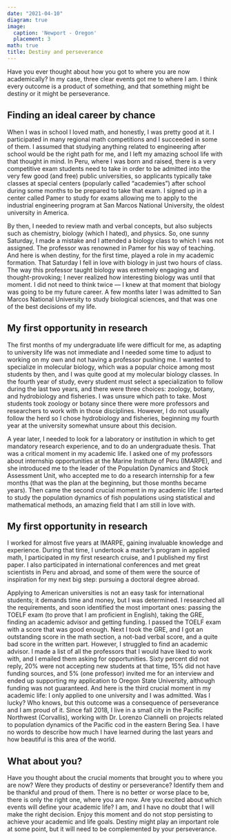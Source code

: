 ```yaml
---
date: "2021-04-10"
diagram: true
image:
  caption: 'Newport - Oregon'
  placement: 3
math: true
title: Destiny and perseverance
---
```


Have you ever thought about how you got to where you are now academically? In my case, three clear events got me to where I am. I think every outcome is a product of something, and that something might be destiny or it might be perseverance.

## Finding an ideal career by chance

When I was in school I loved math, and honestly, I was pretty good at it. I participated in many regional math competitions and I succeeded in some of them. I assumed that studying anything related to engineering after school would be the right path for me, and I left my amazing school life with that thought in mind. In Peru, where I was born and raised, there is a very competitive exam students need to take in order to be admitted into the very few good (and free) public universities, so applicants typically take classes at special centers (popularly called “academies”) after school during some months to be prepared to take that exam. I signed up in a center called Pamer to study for exams allowing me to apply to the industrial engineering program at San Marcos National University, the oldest university in America.

By then, I needed to review math and verbal concepts, but also subjects such as chemistry, biology (which I hated), and physics. So, one sunny Saturday, I made a mistake and I attended a biology class to which I was not assigned. The professor was renowned in Pamer for his way of teaching. And here is when destiny, for the first time, played a role in my academic formation. That Saturday I fell in love with biology in just two hours of class. The way this professor taught biology was extremely engaging and thought-provoking; I never realized how interesting biology was until that moment. I did not need to think twice — I knew at that moment that biology was going to be my future career. A few months later I was admitted to San Marcos National University to study biological sciences, and that was one of the best decisions of my life.

## My first opportunity in research

The first months of my undergraduate life were difficult for me, as adapting to university life was not immediate and I needed some time to adjust to working on my own and not having a professor pushing me. I wanted to specialize in molecular biology, which was a popular choice among most students by then, and I was quite good at my molecular biology classes. In the fourth year of study, every student must select a specialization to follow during the last two years, and there were three choices: zoology, botany, and hydrobiology and fisheries. I was unsure which path to take. Most students took zoology or botany since there were more professors and researchers to work with in those disciplines. However, I do not usually follow the herd so I chose hydrobiology and fisheries, beginning my fourth year at the university somewhat unsure about this decision.

A year later, I needed to look for a laboratory or institution in which to get mandatory research experience, and to do an undergraduate thesis. That was a critical moment in my academic life. I asked one of my professors about internship opportunities at the Marine Institute of Peru (IMARPE), and she introduced me to the leader of the Population Dynamics and Stock Assessment Unit, who accepted me to do a research internship for a few months (that was the plan at the beginning, but those months became years). Then came the second crucial moment in my academic life: I started to study the population dynamics of fish populations using statistical and mathematical methods, an amazing field that I am still in love with.

## My first opportunity in research

I worked for almost five years at IMARPE, gaining invaluable knowledge and experience. During that time, I undertook a master’s program in applied math, I participated in my first research cruise, and I published my first paper. I also participated in international conferences and met great scientists in Peru and abroad, and some of them were the source of inspiration for my next big step: pursuing a doctoral degree abroad.

Applying to American universities is not an easy task for international students; it demands time and money, but I was determined. I researched all the requirements, and soon identified the most important ones: passing the TOELF exam (to prove that I am proficient in English), taking the GRE, finding an academic advisor and getting funding. I passed the TOELF exam with a score that was good enough. Next I took the GRE, and I got an outstanding score in the math section, a not-bad verbal score, and a quite bad score in the written part. However, I struggled to find an academic advisor. I made a list of all the professors that I would have liked to work with, and I emailed them asking for opportunities. Sixty percent did not reply, 20% were not accepting new students at that time, 15% did not have funding sources, and 5% (one professor) invited me for an interview and ended up supporting my application to Oregon State University, although funding was not guaranteed. And here is the third crucial moment in my academic life: I only applied to one university and I was admitted. Was I lucky? Who knows, but this outcome was a consequence of perseverance and I am proud of it. Since fall 2018, I live in a small city in the Pacific Northwest (Corvallis), working with Dr. Lorenzo Ciannelli on projects related to population dynamics of the Pacific cod in the eastern Bering Sea. I have no words to describe how much I have learned during the last years and how beautiful is this area of the world.

## What about you?

Have you thought about the crucial moments that brought you to where you are now? Were they products of destiny or perseverance? Identify them and be thankful and proud of them. There is no better or worse place to be, there is only the right one, where you are now. Are you excited about which events will define your academic life? I am, and I have no doubt that I will make the right decision. Enjoy this moment and do not stop persisting to achieve your academic and life goals. Destiny might play an important role at some point, but it will need to be complemented by your perseverance.  
